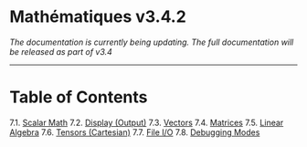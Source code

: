 

# Mathématiques v3.4.2

_The documentation is currently being updating.  The full documentation will be released as part of v3.4_

----

# Table of Contents

7.1. [Scalar Math](scalar.md)
7.2. [Display (Output)](display.md)
7.3. [Vectors](vector.md)
7.4. [Matrices](matrix.md)
7.5. [Linear Algebra](linear-algebra.md)
7.6. [Tensors (Cartesian)](tensor.md)
7.7. [File I/O](file-io.md)
7.8. [Debugging Modes](debug.md)
